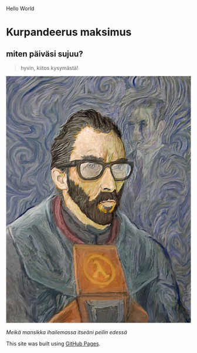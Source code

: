 Hello World
# **Kurpandeerus maksimus** 
## miten päiväsi sujuu?
> hyvin, kiitos kysymästä!

![kuva](assets/images/picture.jpg)

*Meikä mansikka ihailemassa itseäni peilin edessä*


This site was built using [GitHub Pages](https://www.youtube.com/watch?v=SZM8hWj0KEQ&t=231s).